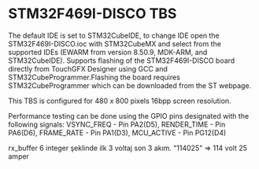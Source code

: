 # STM32F469I-DISCO TBS

The default IDE is set to STM32CubeIDE, to change IDE open the STM32F469I-DISCO.ioc with STM32CubeMX and select from the supported IDEs (EWARM from version 8.50.9, MDK-ARM, and STM32CubeIDE). Supports flashing of the STM32F469I-DISCO board directly from TouchGFX Designer using GCC and STM32CubeProgrammer.Flashing the board requires STM32CubeProgrammer which can be downloaded from the ST webpage. 

This TBS is configured for 480 x 800 pixels 16bpp screen resolution.  

Performance testing can be done using the GPIO pins designated with the following signals: VSYNC_FREQ  - Pin PA2(D5), RENDER_TIME - Pin PA6(D6), FRAME_RATE  - Pin PA1(D3), MCU_ACTIVE  - Pin PG12(D4)

rx_buffer 6 integer şeklinde ilk 3 voltaj son 3 akım. "114025" => 114 volt 25 amper
